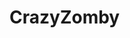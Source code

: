 CrazyZomby
==========

<img src="http://img.blog.csdn.net/20131219225714921?watermark/2/text/aHR0cDovL2Jsb2cuY3Nkbi5uZXQvZWxvbmdfMjAwOQ==/font/5a6L5L2T/fontsize/400/fill/I0JBQkFCMA==/dissolve/70/gravity/Center" alt="" />

<img src="http://img.my.csdn.net/uploads/201312/19/1387468275_1097.png" alt="" />
